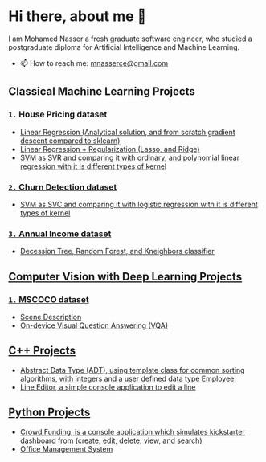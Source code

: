 # Hi there, about me 👋 
I am Mohamed Nasser a fresh graduate software engineer, who studied a postgraduate diploma for Artificial Intelligence and Machine Learning.
- 📫 How to reach me: mnasserce@gmail.com

## Classical Machine Learning Projects
### `1.` House Pricing dataset
<ul>
  <li> <a href=https://github.com/Mohamed-AN/LinearRegression-Analytical.git> 
    Linear Regression (Analytical solution, and from scratch gradient descent compared to sklearn)</li>
  <li> <a href=https://github.com/Mohamed-AN/LinearRegression-Regularization>
    Linear Regression + Regularization (Lasso, and Ridge)</li>
  <li> <a href=https://github.com/Mohamed-AN/House-Pricing-SVR.git>
    SVM as SVR and comparing it with ordinary, and polynomial linear regression with it is different types of kernel</li>
</ul>

### `2.` Churn Detection dataset
<ul>
  <li> <a href=https://github.com/Mohamed-AN/churn-detection.git>
    SVM as SVC and comparing it with logistic regression with it is different types of kernel</li>
</ul>

### `3.` Annual Income dataset
<ul>
  <li> <a href=https://github.com/Mohamed-AN/decisionTree-randomForest>
    Decession Tree, Random Forest, and Kneighbors classifier </li>
</ul>

## Computer Vision with Deep Learning Projects
### `1.` MSCOCO dataset
<ul>
  <li> <a href=https://github.com/Mohamed-AN/Scene-Description> 
    Scene Description </li>
  <li> <a href=https://github.com/Mohamed-AN/Visual-Question-Answering>
    On-device Visual Question Answering (VQA) </li>
</ul>

## C++ Projects
<ul>
  <li> <a href=https://github.com/Mohamed-AN/ADT-Template>
    Abstract Data Type (ADT), using template class for common sorting algorithms, with integers and a user defined data type Employee. </li>
  <li> <a href=https://github.com/Mohamed-AN/LineEditor>
    Line Editor, a simple console application to edit a line </li>
</ul>

## Python Projects
<ul>
  <li> <a href=https://github.com/Mohamed-AN/crowd-funding>
    Crowd Funding, is a console application which simulates kickstarter dashboard from (create, edit, delete, view, and search) </li>
  <li> <a href=https://github.com/Mohamed-AN/office-management>
    Office Management System </li>
</ul>

<!--
**Mohamed-AN/Mohamed-AN** is a ✨ _special_ ✨ repository because its `README.md` (this file) appears on your GitHub profile.

Here are some ideas to get you started:

- 🔭 I’m currently working on ...
- 🌱 I’m currently learning ...
- 👯 I’m looking to collaborate on ...
- 🤔 I’m looking for help with ...
- 💬 Ask me about ...
- 📫 How to reach me: ...
- 😄 Pronouns: ...
- ⚡ Fun fact: ...
-->
